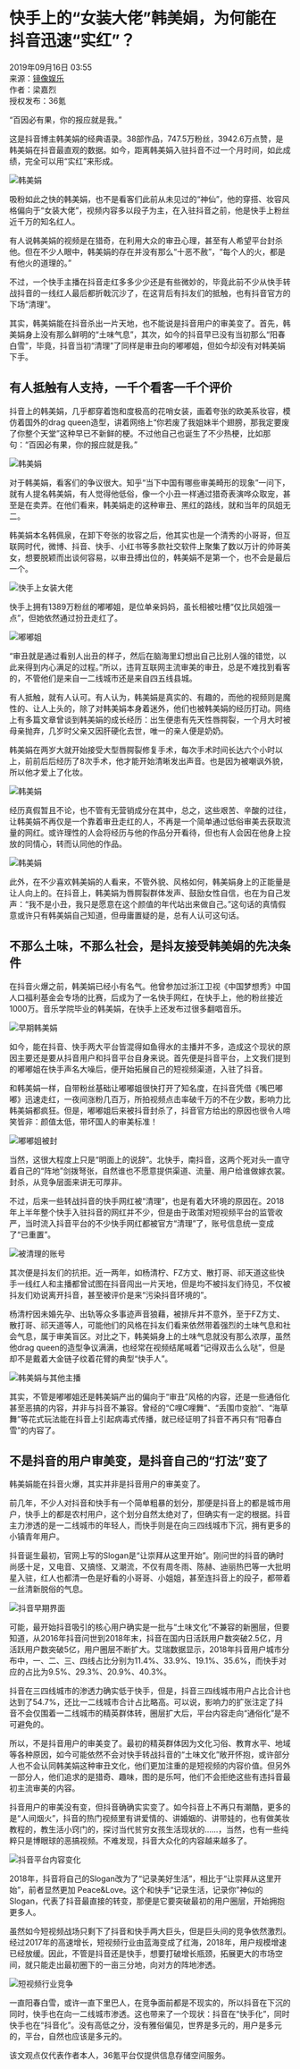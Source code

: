# 快手上的“女装大佬”韩美娟，为何能在抖音迅速“实红”？

2019年09月16日 03:55  
来源：[镜像娱乐](https://mp.weixin.qq.com/s/olcE-C8l7b7x0ioFNvBgXw)  
作者：梁嘉烈  
授权发布：36氪  

“百因必有果，你的报应就是我。”

这是抖音博主韩美娟的经典语录。38部作品，747.5万粉丝，3942.6万点赞，是韩美娟在抖音最直观的数据。如今，距离韩美娟入驻抖音不过一个月时间，如此成绩，完全可以用“实红”来形成。

![韩美娟](https://img.36krcdn.com/20200410/v2_6cd302d48ff144d0b7e66f79b1ea0481_img_000?x-oss-process=image/format,jpg/interlace,1)

吸粉如此之快的韩美娟，也不是看客们此前从未见过的“神仙”，他的穿搭、妆容风格偏向于“女装大佬”，视频内容多以段子为主，在入驻抖音之前，他是快手上粉丝近千万的知名红人。

有人说韩美娟的视频是在猎奇，在利用大众的审丑心理，甚至有人希望平台封杀他。但在不少人眼中，韩美娟的存在并没有那么“十恶不赦”，“每个人的火，都是有他火的道理的。”

不过，一个快手主播在抖音走红多多少少还是有些微妙的，毕竟此前不少从快手转战抖音的一线红人最后都折戟沉沙了，在这背后有抖友们的抵触，也有抖音官方的下场“清理”。

其实，韩美娟能在抖音杀出一片天地，也不能说是抖音用户的审美变了。首先，韩美娟身上没有那么鲜明的“土味气息”，其次，如今的抖音早已没有当初那么“阳春白雪”，毕竟，抖音当初“清理”了同样是审丑向的嘟嘟姐，但如今却没有对韩美娟下手。

## 有人抵触有人支持，一千个看客一千个评价

抖音上的韩美娟，几乎都穿着饱和度极高的花哨女装，画着夸张的欧美系妆容，模仿着国外的drag queen造型，讲着网络上“你若废了我姐妹半个翅膀，那我定要废了你整个天堂”这种早已不新鲜的梗。不过他自己也诞生了不少热梗，比如那句：“百因必有果，你的报应就是我。”

![韩美娟](https://img.36krcdn.com/20200410/v2_f985c510530a47ba96a85d494733e1f4_img_000?x-oss-process=image/format,jpg/interlace,1)

对于韩美娟，看客们的争议很大。知乎“当下中国有哪些审美畸形的现象”一问下，就有人提名韩美娟，有人觉得他低俗，像一个小丑一样通过猎奇表演哗众取宠，甚至是在卖弄。在他们看来，韩美娟走的这种审丑、黑红的路线，就和当年的凤姐无二。

韩美娟本名韩佩泉，在卸下夸张的妆容之后，他其实也是一个清秀的小哥哥，但互联网时代，微博、抖音、快手、小红书等多款社交软件上聚集了数以万计的帅哥美女，想要脱颖而出谈何容易，以审丑搏出位的，韩美娟不是第一个，也不会是最后一个。

![快手上女装大佬](https://img.36krcdn.com/20200410/v2_25a50a71abff42f39813aea3dbe2f830_img_000?x-oss-process=image/format,jpg/interlace,1)

快手上拥有1389万粉丝的嘟嘟姐，是位单亲妈妈，虽长相被吐槽“仅比凤姐强一点”，但她依然通过扮丑走红了。

![嘟嘟姐](https://img.36krcdn.com/20200410/v2_360d183003d1413483b09aba00118bbe_img_000?x-oss-process=image/format,jpg/interlace,1)

“审丑就是通过看别人出丑的样子，然后在脑海里幻想出自己比别人强的错觉，以此来得到内心满足的过程。”所以，违背互联网主流审美的审丑，总是不难找到看客的，不管他们是来自一二线城市还是来自四五线县城。

有人抵触，就有人认可。有人认为，韩美娟是真实的、有趣的，而他的视频则是魔性的、让人上头的，除了对韩美娟本身着迷外，他们也被韩美娟的经历打动。网络上有多篇文章曾谈到韩美娟的成长经历：出生便患有先天性唇腭裂，一个月大时被母亲抛弃，几岁时父亲又因肝硬化去世，唯一的亲人便是奶奶。

韩美娟在两岁大就开始接受大型唇腭裂修复手术，每次手术时间长达六个小时以上，前前后后经历了8次手术，他才能开始清晰发出声音。也是因为被嘲讽外貌，所以他才爱上了化妆。

![韩美娟](https://img.36krcdn.com/20200410/v2_50ade363af5549c8a778d4b82d158ffa_img_000?x-oss-process=image/format,jpg/interlace,1)

经历真假暂且不论，也不管有无营销成分在其中，总之，这些艰苦、辛酸的过往，让韩美娟不再仅是一个靠着审丑走红的人，不再是一个简单通过低俗审美去获取流量的网红。或许理性的人会将经历与他的作品分开看待，但也有人会因在他身上投放的同情心，转而认同他的作品。

![韩美娟](https://img.36krcdn.com/20200410/v2_7a1dbe390c254459a37af2f5a5eb8c55_img_000?x-oss-process=image/format,jpg/interlace,1)

此外，在不少喜欢韩美娟的人看来，不管外貌、风格如何，韩美娟身上的正能量是让人向上的。在抖音上，韩美娟为唇腭裂群体发声、鼓励女性自信，也在为自己发声：“我不是小丑，我只是愿意在这个颜值的年代站出来做自己。”这句话的真情假意或许只有韩美娟自己知道，但毋庸置疑的是，总有人认可这句话。

## 不那么土味，不那么社会，是抖友接受韩美娟的先决条件

在抖音火爆之前，韩美娟已经小有名气。他曾参加过浙江卫视《中国梦想秀》中国人口福利基金会专场的比赛，后成为了一名快手网红，在快手上，他的粉丝接近1000万。音乐学院毕业的韩美娟，在快手上还发布过很多翻唱音乐。

![早期韩美娟](https://img.36krcdn.com/20200410/v2_bce70e12e99f4f969a2fbe3d1fc90495_img_000?x-oss-process=image/format,jpg/interlace,1)

如今，能在抖音、快手两大平台皆混得如鱼得水的主播并不多，造成这个现状的原因主要还是要从抖音用户和抖音平台自身来说。首先便是抖音平台，上文我们提到的嘟嘟姐在快手声名大噪后，便开始拓展自己的短视频渠道，入驻了抖音。

和韩美娟一样，自带粉丝基础让嘟嘟姐很快打开了知名度，在抖音凭借《嘴巴嘟嘟》迅速走红，一夜间涨粉几百万，所拍视频点击率破千万的不在少数，影响力比韩美娟都疯狂。但是，嘟嘟姐后来被抖音封杀了，抖音官方给出的原因也很令人啼笑皆非：颜值太低，带坏国人的审美标准！

![嘟嘟姐被封](https://img.36krcdn.com/20200410/v2_a9631417515e46d3a560dd223d7608c9_img_000?x-oss-process=image/format,jpg/interlace,1)

当然，这很大程度上只是“明面上的说辞”。北快手，南抖音，这两个死对头一直守着自己的“阵地”剑拨弩张，自然谁也不愿意提供渠道、流量、用户给谁做嫁衣裳。封杀，从竞争层面来讲无可厚非。

不过，后来一些转战抖音的快手网红被“清理”，也是有着大环境的原因在。2018年上半年整个快手入驻抖音的网红并不少，但是由于政策对短视频平台的监管收严，当时流入抖音平台的不少快手网红都被官方“清理”了，账号信息统一变成了“已重置”。

![被清理的账号](https://img.36krcdn.com/20200410/v2_96cec911afcc41c1ba4b3c4e750c1dcf_img_000?x-oss-process=image/format,jpg/interlace,1)

其次便是抖友们的抗拒。近一两年，如杨清柠、FZ方丈、散打哥、祁天道这些快手一线红人和主播都曾试图在抖音闯出一片天地，但是均不被抖友们待见，不仅被抖友们劝说离开抖音，甚至被评价是来“污染抖音环境的”。

杨清柠因未婚先孕、出轨等众多事迹声音狼藉，被排斥并不意外，至于FZ方丈、散打哥、祁天道等人，可能他们的风格在抖友们看来依然带着强烈的土味气息和社会气息，属于审美盲区。对比之下，韩美娟身上的土味气息就没有那么浓厚，虽然他drag queen的造型争议满满，也经常在视频结尾喊着“记得双击么么哒”，但是却不是戴着大金链子纹着花臂的典型“快手人”。

![韩美娟与其他主播](https://img.36krcdn.com/20200410/v2_6d81e2d9ae384dcc9f391e7693ce9435_img_000?x-oss-process=image/format,jpg/interlace,1)

其实，不管是嘟嘟姐还是韩美娟产出的偏向于“审丑”风格的内容，还是一些通俗化甚至恶搞的内容，并非与抖音不兼容。曾经的“C哩C哩舞”、“丢围巾变脸”、“海草舞”等花式玩法能在抖音上引起病毒式传播，就已经证明了抖音不再只有“阳春白雪”的内容了。

## 不是抖音的用户审美变，是抖音自己的“打法”变了

韩美娟能在抖音火爆，其实并非是抖音用户的审美变了。

前几年，不少人对抖音和快手有一个简单粗暴的划分，那便是抖音上的都是城市用户，快手上的都是农村用户，这个划分自然太绝对了，但确实有一定的根据。抖音主力渗透的是一二线城市的年轻人，而快手则是在向三四线城市下沉，拥有更多的小镇青年用户。

抖音诞生最初，官网上写的Slogan是“让崇拜从这里开始”。刚问世的抖音的确时尚感十足，又电音、又搞怪、又潮流，不仅有周冬雨、陈赫、迪丽热巴等一大批明星入驻，红人也都清一色是好看的小哥哥、小姐姐，甚至连抖音上的段子，都带着一丝清新脱俗的气息。

![抖音早期界面](https://img.36krcdn.com/20200410/v2_36a083578df244bba788c0c5c448d924_img_000?x-oss-process=image/format,jpg/interlace,1)

可能，最开始抖音吸引的核心用户确实是一批与“土味文化”不兼容的新圈层，但要知道，从2016年抖音问世到2018年末，抖音在国内日活跃用户数突破2.5亿，月活跃用户数突破5亿，用户圈层不断扩大。艾瑞数据显示，2018年抖音用户城市分布中，一、二、三、四线占比分别为11.4%、33.9%、19.1%、35.6%，而快手对应的占比为9.5%、29.3%、20.9%、40.3%。

抖音在三四线城市的渗透力确实低于快手，但是，抖音三四线城市用户占比合计也达到了54.7%，还比一二线城市合计占比略高。可以说，影响力的扩张注定了抖音不会仅围着一二线城市的精英群体转，圈层扩大后，平台内容走向“通俗化”是不可避免的。

所以，不是抖音用户的审美变了。最初的精英群体因为文化习俗、教育水平、地域等各种原因，如今可能依然不会对快手转战抖音的“土味文化”敞开怀抱，或许部分人也不会认同韩美娟这种审丑文化，他们更加注重的是短视频的内容价值。但另外一部分人，他们追求的是猎奇、趣味，图的是乐呵，他们不会拒绝这些有违抖音最初主流审美的内容。

抖音用户的审美没有变，但抖音确确实实变了。如今抖音上不再只有潮酷，更多的是“人间烟火”，抖音的热门视频里有讲爱情的、讲婚姻的、讲带娃的，也有做美妆教程的，教生活小窍门的，探讨当代贫穷女孩生活现状的……，当然，也有一些纯粹只是博眼球的恶搞视频。不难发现，抖音大众化的内容越来越多了。

![抖音平台内容变化](https://img.36krcdn.com/20200410/v2_d5f7482591564ea1918df29f72e61524_img_000?x-oss-process=image/format,jpg/interlace,1)

2018年，抖音将自己的Slogan改为了“记录美好生活”，相比于“让崇拜从这里开始”，前者显然更加 Peace&Love。这个和快手“记录生活，记录你”神似的Slogan，代表了抖音最直接的转变，那便是它要突破最初的用户圈层，开始拥抱更多人。

虽然如今短视频战场只剩下了抖音和快手两大巨头，但是巨头间的竞争依然激烈。经过2017年的高速增长，短视频行业由蓝海变成了红海，2018年，用户规模增速已经放缓。因此，不管是抖音还是快手，想要打破增长瓶颈，拓展更大的市场空间，就只能走出最初圈下的一亩三分地，向对方的阵地渗透。

![短视频行业竞争](https://img.36krcdn.com/20200410/v2_c9962cf262384a929e7f8cedf70264de_img_000?x-oss-process=image/format,jpg/interlace,1)

一直阳春白雪，或许一直下里巴人，在竞争面前都是不现实的，所以抖音在下沉的同时，快手也在向一二线城市渗透。这也带来了一个现状：抖音在“快手化”，同时快手也在“抖音化”。没有高低之分，没有雅俗偏见，世界是多元的，用户是多元的，平台，自然也应该是多元的。

该文观点仅代表作者本人，36氪平台仅提供信息存储空间服务。
<!-- tcd_original_link https://m.36kr.com/p/1724352626689 -->

